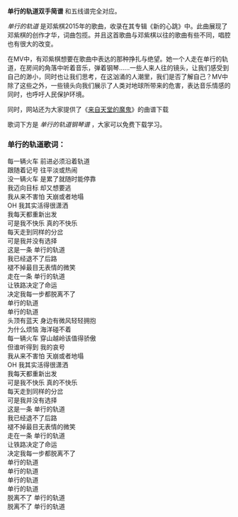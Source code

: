 

**单行的轨道双手简谱** 和五线谱完全对应。

_单行的轨道_
是邓紫棋2015年的歌曲，收录在其专辑《新的心跳》中。此曲展现了邓紫棋的创作才华，词曲包揽。并且这首歌曲与邓紫棋以往的歌曲有些不同，唱腔也有很大的改变。

在MV中，有邓紫棋想要在歌曲中表达的那种挣扎与绝望。她一个人走在单行的轨道，在房间的角落中听着音乐，弹着钢琴......一些人来人往的镜头，让我们感受到自己的渺小，同时也让我们思考，在这汹涌的人潮里，我们是否了解自己？MV中除了这些之外，一些镜头向我们展示了人类对地球所带来的危害，表达音乐情感的同时，也呼吁人民保护环境。

同时，网站还为大家提供了《[来自天堂的魔鬼](Music-9583-来自天堂的魔鬼-邓紫棋.html "来自天堂的魔鬼")》的曲谱下载

歌词下方是 _单行的轨道钢琴谱_ ，大家可以免费下载学习。

### 单行的轨道歌词：

每一辆火车 前进必须沿着轨道  
跟随着记号 往平淡或热闹  
没一辆火车 是累了就随时能停靠  
我迈向目标 却又想要逃  
我从来不害怕 天崩或者地塌  
OH 我其实活得很潇洒  
我每天都重新出发  
可是我不快乐 真的不快乐  
每天走到同样的分岔  
可是我并没有选择  
这是一条 单行的轨道  
我已经退不了后路  
褪不掉最目无表情的微笑  
走在一条 单行的轨道  
让铁路决定了命运  
决定我每一步都脱离不了  
单行的轨道  
单行的轨道  
头顶有蓝天 身边有微风轻轻拥抱  
为什么烦恼 海洋碰不着  
每一辆火车 穿山越岭该值得骄傲  
但谁听得到 我的哀号  
我从来不害怕 天崩或者地塌  
OH 我其实活得很潇洒  
我每天都重新出发  
可是我不快乐 真的不快乐  
每天走到同样的分岔  
可是我并没有选择  
这是一条 单行的轨道  
我已经退不了后路  
褪不掉最目无表情的微笑  
走在一条 单行的轨道  
让铁路决定了命运  
决定我每一步都脱离不了  
单行的轨道  
单行的轨道  
单行的轨道  
单行的轨道  
脱离不了 单行的轨道  
脱离不了 单行的轨道

